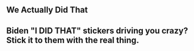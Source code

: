 ## We Actually Did That 

## Biden "I DID THAT" stickers driving you crazy? Stick it to them with the real thing. 
